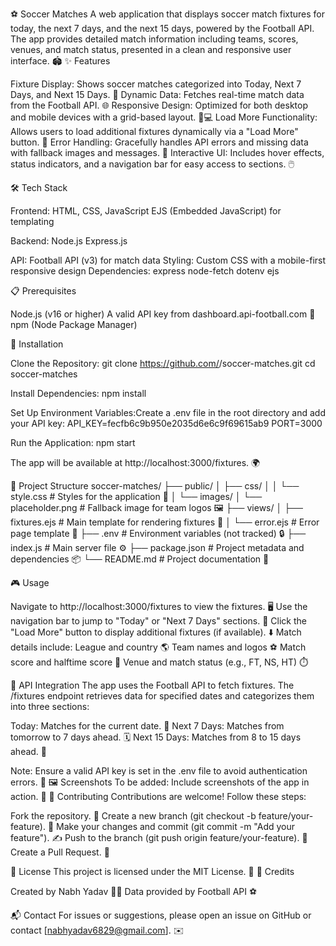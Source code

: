⚽ Soccer Matches
A web application that displays soccer match fixtures for today, the next 7 days, and the next 15 days, powered by the Football API. The app provides detailed match information including teams, scores, venues, and match status, presented in a clean and responsive user interface. 🏟️
✨ Features

Fixture Display: Shows soccer matches categorized into Today, Next 7 Days, and Next 15 Days. 📅
Dynamic Data: Fetches real-time match data from the Football API. 🌐
Responsive Design: Optimized for both desktop and mobile devices with a grid-based layout. 📱💻
Load More Functionality: Allows users to load additional fixtures dynamically via a "Load More" button. 🔄
Error Handling: Gracefully handles API errors and missing data with fallback images and messages. 🚫
Interactive UI: Includes hover effects, status indicators, and a navigation bar for easy access to sections. 🖱️

🛠️ Tech Stack

Frontend:
HTML, CSS, JavaScript
EJS (Embedded JavaScript) for templating


Backend:
Node.js
Express.js


API: Football API (v3) for match data
Styling: Custom CSS with a mobile-first responsive design
Dependencies:
express
node-fetch
dotenv
ejs



📋 Prerequisites

Node.js (v16 or higher)
A valid API key from dashboard.api-football.com 🔑
npm (Node Package Manager)

🚀 Installation

Clone the Repository:
git clone https://github.com/<your-username>/soccer-matches.git
cd soccer-matches


Install Dependencies:
npm install


Set Up Environment Variables:Create a .env file in the root directory and add your API key:
API_KEY=fecfb6c9b950e2035d6e6c9f69615ab9
PORT=3000


Run the Application:
npm start

The app will be available at http://localhost:3000/fixtures. 🌍


📂 Project Structure
soccer-matches/
├── public/
│   ├── css/
│   │   └── style.css       # Styles for the application 🎨
│   └── images/
│       └── placeholder.png # Fallback image for team logos 🖼️
├── views/
│   ├── fixtures.ejs        # Main template for rendering fixtures 📜
│   └── error.ejs           # Error page template 🚨
├── .env                    # Environment variables (not tracked) 🔒
├── index.js                # Main server file ⚙️
├── package.json            # Project metadata and dependencies 📦
└── README.md               # Project documentation 📝

🎮 Usage

Navigate to http://localhost:3000/fixtures to view the fixtures. 🖥️
Use the navigation bar to jump to "Today" or "Next 7 Days" sections. 🔗
Click the "Load More" button to display additional fixtures (if available). ⬇️
Match details include:
League and country 🌎
Team names and logos ⚽
Match score and halftime score 🥅
Venue and match status (e.g., FT, NS, HT) ⏱️



🔌 API Integration
The app uses the Football API to fetch fixtures. The /fixtures endpoint retrieves data for specified dates and categorizes them into three sections:

Today: Matches for the current date. 📅
Next 7 Days: Matches from tomorrow to 7 days ahead. 🗓️
Next 15 Days: Matches from 8 to 15 days ahead. 📆

Note: Ensure a valid API key is set in the .env file to avoid authentication errors. 🔐
🖼️ Screenshots
To be added: Include screenshots of the app in action. 📸
🤝 Contributing
Contributions are welcome! Follow these steps:

Fork the repository. 🍴
Create a new branch (git checkout -b feature/your-feature). 🌿
Make your changes and commit (git commit -m "Add your feature"). ✍️
Push to the branch (git push origin feature/your-feature). 🚀
Create a Pull Request. 🔄

📜 License
This project is licensed under the MIT License. 📄
🙌 Credits

Created by Nabh Yadav 👨‍💻
Data provided by Football API ⚽

📬 Contact
For issues or suggestions, please open an issue on GitHub or contact [nabhyadav6829@gmail.com]. ✉️
